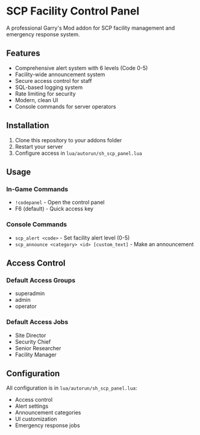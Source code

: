 # SCP Facility Control Panel

A professional Garry's Mod addon for SCP facility management and emergency response system.

## Features

- Comprehensive alert system with 6 levels (Code 0-5)
- Facility-wide announcement system
- Secure access control for staff
- SQL-based logging system
- Rate limiting for security
- Modern, clean UI
- Console commands for server operators

## Installation

1. Clone this repository to your addons folder
2. Restart your server
3. Configure access in `lua/autorun/sh_scp_panel.lua`

## Usage

### In-Game Commands
- `!codepanel` - Open the control panel
- F6 (default) - Quick access key

### Console Commands
- `scp_alert <code>` - Set facility alert level (0-5)
- `scp_announce <category> <id> [custom_text]` - Make an announcement

## Access Control

### Default Access Groups
- superadmin
- admin
- operator

### Default Access Jobs
- Site Director
- Security Chief
- Senior Researcher
- Facility Manager

## Configuration

All configuration is in `lua/autorun/sh_scp_panel.lua`:
- Access control
- Alert settings
- Announcement categories
- UI customization
- Emergency response jobs

